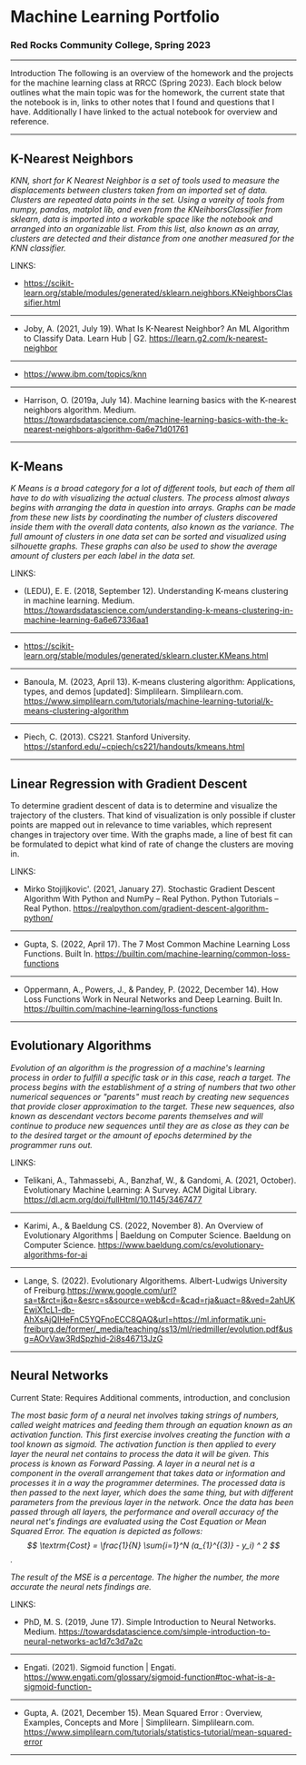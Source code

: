 
# **Machine Learning Portfolio**
### **Red Rocks Community College**, Spring 2023

---
Introduction
The following is an overview of the homework and the projects for the machine learning class at RRCC (Spring 2023). Each block below outlines what the main topic was for the homework, the current state that the notebook is in, links to other notes that I found and questions that I have. Additionally I have linked to the actual notebook for overview and reference.

---

## **K-Nearest Neighbors**

_KNN, short for K Nearest Neighbor is a set of tools used to measure the displacements between clusters taken from an imported set of data. Clusters are repeated data points in the set. Using a vareity of tools from numpy, pandas, matplot lib, and even from the KNeihborsClassifier from sklearn, data is imported into a workable space like the notebook and arranged into an organizable list. From this list, also known as an array, clusters are detected and their distance from one another measured for the KNN classifier._

LINKS:

- https://scikit-learn.org/stable/modules/generated/sklearn.neighbors.KNeighborsClassifier.html
 ---
- Joby, A. (2021, July 19). What Is K-Nearest Neighbor? An ML Algorithm to Classify Data. Learn Hub | G2. https://learn.g2.com/k-nearest-neighbor
 ---
- https://www.ibm.com/topics/knn
 ---
- Harrison, O. (2019a, July 14). Machine learning basics with the K-nearest neighbors algorithm. Medium. https://towardsdatascience.com/machine-learning-basics-with-the-k-nearest-neighbors-algorithm-6a6e71d01761
---

## **K-Means**

_K Means is a broad category for a lot of different tools, but each of them all have to do with visualizing the actual clusters. The process almost always begins with arranging the data in question into arrays. Graphs can be made from these new lists by coordinating the number of clusters discovered inside them with the overall data contents, also known as the variance. The full amount of clusters in one data set can be sorted and visualized using silhouette graphs. These graphs can also be used to show the average amount of clusters per each label in the data set._

LINKS:

- (LEDU), E. E. (2018, September 12). Understanding K-means clustering in machine learning. Medium. https://towardsdatascience.com/understanding-k-means-clustering-in-machine-learning-6a6e67336aa1
---
- https://scikit-learn.org/stable/modules/generated/sklearn.cluster.KMeans.html
---
- Banoula, M. (2023, April 13). K-means clustering algorithm: Applications, types, and demos [updated]: Simplilearn. Simplilearn.com. https://www.simplilearn.com/tutorials/machine-learning-tutorial/k-means-clustering-algorithm
---
- Piech, C. (2013). CS221. Stanford University. https://stanford.edu/~cpiech/cs221/handouts/kmeans.html
---

## **Linear Regression with Gradient Descent**

To determine gradient descent of data is to determine and visualize the trajectory of the clusters. That kind of visualization is only possible if cluster points are mapped out in relevance to time variables, which represent changes in trajectory over time. With the graphs made, a line of best fit can be formulated to depict what kind of rate of change the clusters are moving in.

LINKS:

- Mirko Stojiljkovic'. (2021, January 27). Stochastic Gradient Descent Algorithm With Python and NumPy – Real Python. Python Tutorials – Real Python. https://realpython.com/gradient-descent-algorithm-python/
---
- Gupta, S. (2022, April 17). The 7 Most Common Machine Learning Loss Functions. Built In. https://builtin.com/machine-learning/common-loss-functions
---
- Oppermann, A., Powers, J., & Pandey, P. (2022, December 14). How Loss Functions Work in Neural Networks and Deep Learning. Built In. https://builtin.com/machine-learning/loss-functions
---

## **Evolutionary Algorithms**

_Evolution of an algorithm is the progression of a machine's learning process in order to fulfill a specific task or in this case, reach a target. The process begins with the establishment of a string of numbers that two other numerical sequences or "parents" must reach by creating new sequences that provide closer approximation to the target. These new sequences, also known as descendant vectors become parents themselves and will continue to produce new sequences until they are as close as they can be to the desired target or the amount of epochs determined by the programmer runs out._

LINKS:

- Telikani, A., Tahmassebi, A., Banzhaf, W., & Gandomi, A. (2021, October). Evolutionary Machine Learning: A Survey. ACM Digital Library. https://dl.acm.org/doi/fullHtml/10.1145/3467477
---
- Karimi, A., & Baeldung CS. (2022, November 8). An Overview of Evolutionary Algorithms | Baeldung on Computer Science. Baeldung on Computer Science. https://www.baeldung.com/cs/evolutionary-algorithms-for-ai
---
- Lange, S. (2022). Evolutionary Algorithems. Albert-Ludwigs University of Freiburg.https://www.google.com/url?sa=t&rct=j&q=&esrc=s&source=web&cd=&cad=rja&uact=8&ved=2ahUKEwjX1cL1-db-AhXsAjQIHeFnC5YQFnoECC8QAQ&url=https://ml.informatik.uni-freiburg.de/former/_media/teaching/ss13/ml/riedmiller/evolution.pdf&usg=AOvVaw3RdSpzhid-2i8s46713JzG
---

## **Neural Networks**
Current State: Requires Additional comments, introduction, and conclusion

_The most basic form of a neural net involves taking strings of numbers, called weight matrices and feeding them through an equation known as an activation function. This first exercise involves creating the function with a tool known as sigmoid. The activation function is then applied to every layer the neural net contains to process the data it will be given. This process is known as Forward Passing. A layer in a neural net is a component in the overall arrangement that takes data or information and processes it in a way the programmer determines. The processed data is then passed to the next layer, which does the same thing, but with different parameters from the previous layer in the network. Once the data has been passed through all layers, the performance and overall accuracy of the neural net's findings are evaluated using the Cost Equation or Mean Squared Error. The equation is depicted as follows: $$ \textrm{Cost} = \frac{1}{N} \sum{i=1}^N (a_{1}^{(3)} - y_i) ^ 2 $$._

_The result of the MSE is a percentage. The higher the number, the more accurate the neural nets findings are._

LINKS:

- PhD, M. S. (2019, June 17). Simple Introduction to Neural Networks. Medium. https://towardsdatascience.com/simple-introduction-to-neural-networks-ac1d7c3d7a2c
---
- Engati. (2021). Sigmoid function | Engati. https://www.engati.com/glossary/sigmoid-function#toc-what-is-a-sigmoid-function-
---
- Gupta, A. (2021, December 15). Mean Squared Error : Overview, Examples, Concepts and More | Simplilearn. Simplilearn.com. https://www.simplilearn.com/tutorials/statistics-tutorial/mean-squared-error
---
 
